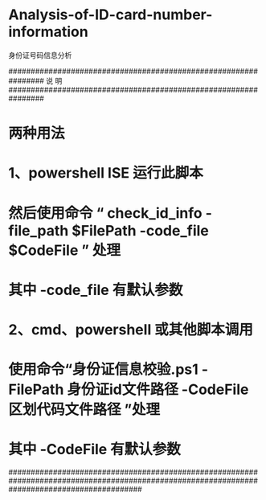 # Analysis-of-ID-card-number-information
身份证号码信息分析


################################################################  说      明  ################################################################
#    两种用法
# 1、powershell ISE 运行此脚本
#    然后使用命令 “ check_id_info -file_path $FilePath -code_file $CodeFile ” 处理
#    其中 -code_file 有默认参数
# 2、cmd、powershell 或其他脚本调用
#    使用命令“身份证信息校验.ps1 -FilePath 身份证id文件路径 -CodeFile 区划代码文件路径 ”处理
#    其中 -CodeFile 有默认参数
##############################################################################################################################################
